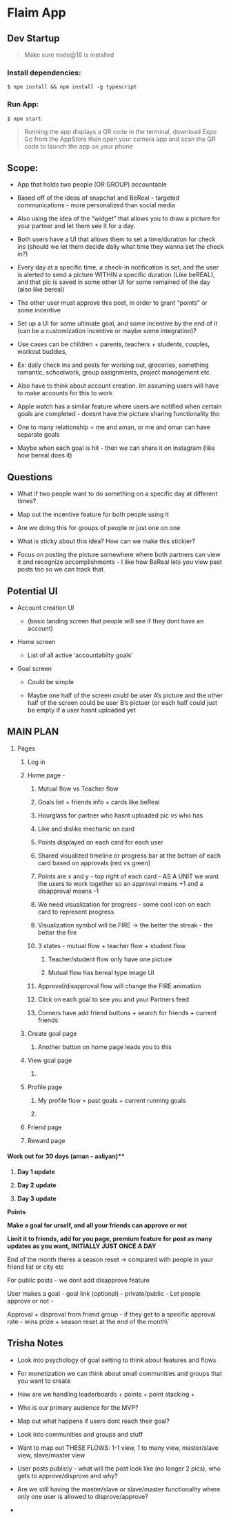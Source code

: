 # Flaim App

## Dev Startup
>Make sure node@18 is installed

### Install dependencies:
```
$ npm install && npm install -g typescript
```

### Run App:
```
$ npm start
```
> Running the app displays a QR code in the terminal, download Expo Go from the AppStore then open your camera app and scan the QR code to launch the app on your phone


## Scope:

- App that holds two people (OR GROUP) accountable 

- Based off of the ideas of snapchat and BeReal - targeted communications - more personalized than social media

- Also using the idea of the “widget” that allows you to draw a picture for your partner and let them see it for a day.

- Both users have a UI that allows them to set a time/duration for check ins (should we let them decide daily what time they wanna set the check in?)

- Every day at a specific time, a check-in notification is set, and the user is alerted to send a picture WITHIN a specific duration (Like beREAL), and that pic is saved in some other UI for some remained of the day (also like bereal)

- The other user must approve this post, in order to grant “points” or some incentive

- Set up a UI for some ultimate goal, and some incentive by the end of it (can be a customization incentive or maybe some integration)?

- Use cases can be children + parents, teachers + students, couples, workout buddies, 

- Ex: daily check ins and posts for working out, groceries, something romantic, schoolwork, group assignments, project management etc.

- Also have to think about account creation. Im assuming users will have to make accounts for this to work 

- Apple watch has a similar feature where users are notified when certain goals are completed - doesnt have the picture sharing functionality tho

- One to many relationship = me and aman, or me and omar can have separate goals 

- Maybe when each goal is hit - then we can share it on instagram (like how bereal does it)

## Questions

- What if two people want to do something on a specific day at different times?

- Map out the incentive feature for both people using it

- Are we doing this for groups of people or just one on one

- What is sticky about this idea? How can we make this stickier?

- Focus on posting the picture somewhere where both partners can view it and recognize accomplishments - I like how BeReal lets you view past posts too so we can track that.

## Potential UI

- Account creation UI 

  - (basic landing screen that people will see if they dont have an account)

- Home screen

  - List of all active ‘accountabilty goals’

- Goal screen

  - Could be simple 

  - Maybe one half of the screen could be user A’s picture and the other half of the screen could be user B’s pictuer (or each half could just be empty if a user hasnt uploaded yet

## MAIN PLAN

1. Pages

   1. Log in

   2. Home page - 

      1. Mutual flow vs Teacher flow 

      2. Goals list + friends info + cards like beReal 

      3. Hourglass for partner who hasnt uploaded pic vs who has

      4. Like and dislike mechanic on card

      5. Points displayed on each card for each user

      6. Shared visualized timeline or progress bar at the bottom of each card based on approvals (red vs green)

      7. Points are x and y - top right of each card - AS A UNIT we want the users to work together so an approval means +1 and a disapproval means -1

      8. We need visualization for progress - some cool icon on each card to represent progress   

      9. Visualization symbol will be FIRE -> the better the streak - the better the fire

      10. 3 states - mutual flow + teacher flow + student flow 

          1. Teacher/student flow only have one picture

          2. Mutual flow has bereal type image UI

      11. Approval/disapproval flow will change the FIRE animation

      12. Click on each goal to see you and your Partners feed

      13. Corners have add friend buttons + search for friends + current friends

   3. Create goal page

      1. Another button on home page leads you to this

   4. View goal page

      1.

   5. Profile page

      1. My profile flow = past goals + current running goals

      2.

   6. Friend page

   7. Reward page


#### Work out for 30 days (aman - aaliyan)**

1. **Day 1 update** 

2. **Day 2 update** 

3. **Day 3 update** 

**Points** 

**Make a goal for urself, and all your friends can approve or not**

**Limit it to friends, add for you page, premium feature for post as many updates as you want, INITIALLY JUST ONCE A DAY**

End of the month theres a season reset -> compared with people in your friend list or city etc

For public posts - we dont add disapprove feature

User makes a goal - goal link (optional) - private/public - Let people approve or not - 

Approval + disproval from friend group - if they get to a specific approval rate - wins prize + season reset at the end of the month\\\`

## Trisha Notes

- Look into psychology of goal setting to think about features and flows

- For monetization we can think about small communities and groups that you want to create

- How are we handling leaderboards + points + point stacking +

- Who is our primary audience for the MVP?

- Map out what happens if users dont reach their goal?

- Look into communities and groups and stuff

- Want to map out THESE FLOWS: 1-1 view, 1 to many view, master/slave view, slave/master view

- User posts publicly - what will the post look like (no longer 2 pics), who gets to approve/disprove and why?

- Are we still having the master/slave or slave/master functionality where only one user is allowed to disprove/approve?

-

